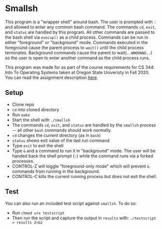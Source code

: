 # Smallsh

This program is a "wrapper shell" around bash. The user is prompted with `: ` and allowed to enter any common bash command. The commands `cd`, `exit`, and `status` are handled by this program. All other commands are passed to the bash shell via `execvp()` as a child process. Commands can be run in either "foreground" or "background" mode. Commands executed in the foreground cause the parent process to `wait()` until the child process terminates. Background commands cause the parent to wait(`..WNOHANG..`) so the user is open to enter another command as the child process runs.

This program was made for as part of the course requirements for CS 344: Into To Operating Systems taken at Oregon State Univeristy in Fall 2020. You can read the assignment description [here](/assignment_desc.md).

## Setup
- Clone repo
- `cd` into cloned directory
- Run `make`
- Start the shell with `./smallsh`
- The commands `cd`, `exit`, and `status` are handled by the `smallsh` process -- all other `bash` commands should work normally.
- `cd` changes the current directory (as in `bash`)
- `status` shows exit value of the last run command
- Type `exit` to exit the shell
- Type `&` and a command to run it in "background" mode. The user will be handed back the shell prompt (`:`) while the command runs via a forked processes.
- CONTROL-Z will toggle "foreground-only mode" which will prevent `&` commands from running in the background.
- CONTROL-C kills the current running process but does not exit the shell.


## Test
You can also run an included test script against `smallsh`. To do so:
- Run `chmod u+x testscript`
- Then run the script and capture the output in `results` with: `./testscript > results 2>&1`
